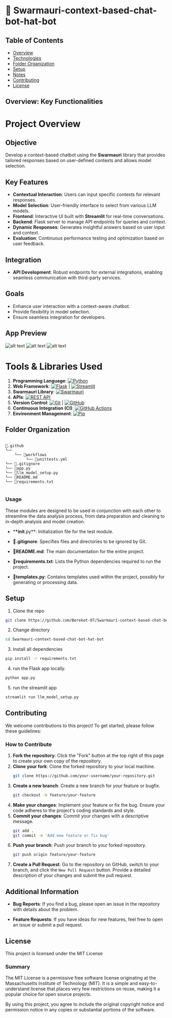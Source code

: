 # 🧠 Swarmauri-context-based-chat-bot-hat-bot

## Table of Contents

- [Overview](#overview)
- [Technologies](#technologies)
- [Folder Organization](#folder-organization)
- [Setup](#setup)
- [Notes](#notes)
- [Contributing](#contributing)
- [License](#license)

## Overview: Key Functionalities


# Project Overview

## Objective
Develop a context-based chatbot using the **Swarmauri** library that provides tailored responses based on user-defined contexts and allows model selection.

## Key Features
- **Contextual Interaction**: Users can input specific contexts for relevant responses.
- **Model Selection**: User-friendly interface to select from various LLM models.
- **Frontend**: Interactive UI built with **Streamlit** for real-time conversations.
- **Backend**: Flask server to manage API endpoints for queries and context.
- **Dynamic Responses**: Generates insightful answers based on user input and context.
- **Evaluation**: Continuous performance testing and optimization based on user feedback.

## Integration
- **API Development**: Robust endpoints for external integrations, enabling seamless communication with third-party services.

## Goals
- Enhance user interaction with a context-aware chatbot.
- Provide flexibility in model selection.
- Ensure seamless integration for developers.

## App Preview
![alt text](image.png)
![alt text](image-1.png)
![alt text](image-2.png)






# Tools & Libraries Used

1. **Programming Language**: [![Python](https://img.shields.io/badge/Python-3776AB?style=flat&logo=python&logoColor=yellow)](https://www.python.org/)
2. **Web Framework**: [![Flask](https://img.shields.io/badge/Flask-000000?style=flat&logo=flask&logoColor=white)](https://flask.palletsprojects.com/) | [![Streamlit](https://img.shields.io/badge/Streamlit-FF4B4B?style=flat&logo=streamlit&logoColor=white)](https://streamlit.io/)
3. **Swarmauri Library**: [![Swarmauri](https://img.shields.io/badge/Swarmauri-4B0082?style=flat&logo=cloudsmith&logoColor=white)](https://github.com/your-repo/swarmauri)  <!-- Replace with the actual link if available -->
4. **APIs**: [![REST API](https://img.shields.io/badge/REST%20API-4B0082?style=flat&logo=api&logoColor=white)](https://en.wikipedia.org/wiki/Representational_state_transfer)
5. **Version Control**: [![Git](https://img.shields.io/badge/Git-F05032?style=flat&logo=git&logoColor=white)](https://git-scm.com/) | [![GitHub](https://img.shields.io/badge/GitHub-181717?style=flat&logo=github&logoColor=white)](https://github.com/)
6. **Continuous Integration (CI)**: [![GitHub Actions](https://img.shields.io/badge/GitHub%20Actions-2088FF?style=flat&logo=github-actions&logoColor=white)](https://github.com/features/actions)
7. **Environment Management**: [![Pip](https://img.shields.io/badge/Pip-005A8B?style=flat&logo=pypi&logoColor=white)](https://pip.pypa.io/en/stable/) 
## Folder Organization

```

📁.github
└──
    └── 📁workflows
         └── 📃unittests.yml
└── 📜.gitignore
└── 📃app.py
└── 📃llm_model_setup.py
└── 📰README.md
└── 🔋requirements.txt


```


### **Usage**

These modules are designed to be used in conjunction with each other to streamline the data analysis process, from data preparation and cleaning to in-depth analysis and model creation.


  - \***\*init**.py\*\*: Initialization file for the test module.

- **📜.gitignore**: Specifies files and directories to be ignored by Git.

- **📰README.md**: The main documentation for the entire project.

- **🔋requirements.txt**: Lists the Python dependencies required to run the project.

- **📇templates.py**: Contains templates used within the project, possibly for generating or processing data.

## Setup

1. Clone the repo

```bash
git clone https://github.com/Bereket-07/Swarmauri-context-based-chat-bot-hat-bot.git
```

2. Change directory

```bash
cd Swarmauri-context-based-chat-bot-hat-bot
```

3. Install all dependencies

```bash
pip install -r requirements.txt
```

4.  run the Flask app locally.

```bash
python app.py
```

5. run the streamlit app

```bash
streamlit run llm_model_setup.py                          
```

## Contributing

We welcome contributions to this project! To get started, please follow these guidelines:

### How to Contribute

1. **Fork the repository**: Click the "Fork" button at the top right of this page to create your own copy of the repository.
2. **Clone your fork**: Clone the forked repository to your local machine.
   ```bash
   git clone https://github.com/your-username/your-repository.git
   ```
3. **Create a new branch**: Create a new branch for your feature or bugfix.
   ```bash
   git checkout -b feature/your-feature
   ```
4. **Make your changes**: Implement your feature or fix the bug. Ensure your code adheres to the project's coding standards and style.
5. **Commit your changes**: Commit your changes with a descriptive message.
   ```bash
   git add .
   git commit -m 'Add new feature or fix bug'
   ```
6. **Push your branch**: Push your branch to your forked repository.
   ```bash
   git push origin feature/your-feature
   ```
7. **Create a Pull Request**: Go to the repository on GitHub, switch to your branch, and click the `New Pull Request` button. Provide a detailed description of your changes and submit the pull request.

## Additional Information

- **Bug Reports**: If you find a bug, please open an issue in the repository with details about the problem.

- **Feature Requests**: If you have ideas for new features, feel free to open an issue or submit a pull request.

## License

This project is licensed under the MIT License

### Summary

The MIT License is a permissive free software license originating at the Massachusetts Institute of Technology (MIT). It is a simple and easy-to-understand license that places very few restrictions on reuse, making it a popular choice for open source projects.

By using this project, you agree to include the original copyright notice and permission notice in any copies or substantial portions of the software.
